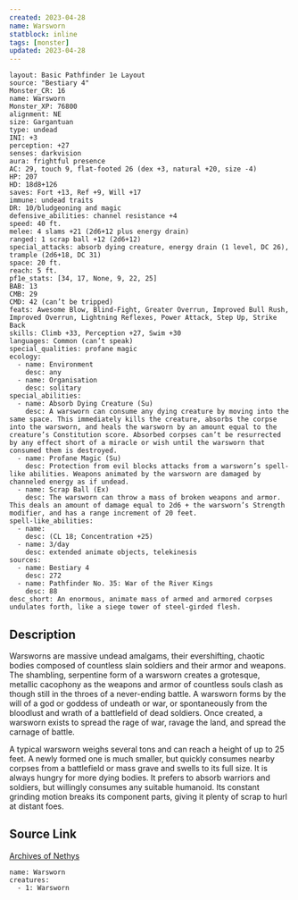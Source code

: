 ```yaml
---
created: 2023-04-28
name: Warsworn
statblock: inline
tags: [monster]
updated: 2023-04-28
---
```

```statblock
layout: Basic Pathfinder 1e Layout
source: "Bestiary 4"
Monster_CR: 16
name: Warsworn
Monster_XP: 76800
alignment: NE
size: Gargantuan
type: undead
INI: +3
perception: +27
senses: darkvision
aura: frightful presence
AC: 29, touch 9, flat-footed 26 (dex +3, natural +20, size -4)
HP: 207
HD: 18d8+126
saves: Fort +13, Ref +9, Will +17
immune: undead traits
DR: 10/bludgeoning and magic
defensive_abilities: channel resistance +4
speed: 40 ft.
melee: 4 slams +21 (2d6+12 plus energy drain)
ranged: 1 scrap ball +12 (2d6+12)
special_attacks: absorb dying creature, energy drain (1 level, DC 26), trample (2d6+18, DC 31)
space: 20 ft.
reach: 5 ft.
pf1e_stats: [34, 17, None, 9, 22, 25]
BAB: 13
CMB: 29
CMD: 42 (can’t be tripped)
feats: Awesome Blow, Blind-Fight, Greater Overrun, Improved Bull Rush, Improved Overrun, Lightning Reflexes, Power Attack, Step Up, Strike Back
skills: Climb +33, Perception +27, Swim +30
languages: Common (can’t speak)
special_qualities: profane magic
ecology:
  - name: Environment
    desc: any
  - name: Organisation
    desc: solitary
special_abilities:
  - name: Absorb Dying Creature (Su)
    desc: A warsworn can consume any dying creature by moving into the same space. This immediately kills the creature, absorbs the corpse into the warsworn, and heals the warsworn by an amount equal to the creature’s Constitution score. Absorbed corpses can’t be resurrected by any effect short of a miracle or wish until the warsworn that consumed them is destroyed.
  - name: Profane Magic (Su)
    desc: Protection from evil blocks attacks from a warsworn’s spell-like abilities. Weapons animated by the warsworn are damaged by channeled energy as if undead.
  - name: Scrap Ball (Ex)
    desc: The warsworn can throw a mass of broken weapons and armor. This deals an amount of damage equal to 2d6 + the warsworn’s Strength modifier, and has a range increment of 20 feet.
spell-like_abilities:
  - name:
    desc: (CL 18; Concentration +25)
  - name: 3/day
    desc: extended animate objects, telekinesis
sources:
  - name: Bestiary 4
    desc: 272
  - name: Pathfinder No. 35: War of the River Kings
    desc: 88
desc_short: An enormous, animate mass of armed and armored corpses undulates forth, like a siege tower of steel-girded flesh.
```
## Description
Warsworns are massive undead amalgams, their evershifting, chaotic bodies composed of countless slain soldiers and their armor and weapons. The shambling, serpentine form of a warsworn creates a grotesque, metallic cacophony as the weapons and armor of countless souls clash as though still in the throes of a never-ending battle. A warsworn forms by the will of a god or goddess of undeath or war, or spontaneously from the bloodlust and wrath of a battlefield of dead soldiers. Once created, a warsworn exists to spread the rage of war, ravage the land, and spread the carnage of battle.

A typical warsworn weighs several tons and can reach a height of up to 25 feet. A newly formed one is much smaller, but quickly consumes nearby corpses from a battlefield or mass grave and swells to its full size. It is always hungry for more dying bodies. It prefers to absorb warriors and soldiers, but willingly consumes any suitable humanoid. Its constant grinding motion breaks its component parts, giving it plenty of scrap to hurl at distant foes.
## Source Link
[Archives of Nethys](https://aonprd.com/MonsterDisplay.aspx?ItemName=Warsworn)
```encounter-table
name: Warsworn
creatures:
  - 1: Warsworn
```
